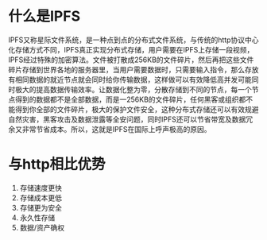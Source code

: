 # 什么是IPFS
IPFS又称星际文件系统，是一种点到点的分布式文件系统，与传统的http协议中心化存储方式不同，IPFS真正实现分布式存储，用户需要在IPFS上存储一段视频，IPFS经过特殊的加密算法。文件被打散成256KB的文件碎片，然后再把这些文件碎片存储到世界各地的服务器里，当用户需要数据时，只需要输入指令，那么存放有相同数据的就近节点就会同时给你传输数据，这样做可以有效降低高并发可能同时极大的提高数据传输效率。让数据化整为零，分散存储到不同的节点，每一个节点得到的数据都不是全部数据，而是一256KB的文件碎片，任何黑客或组织都不能得到你全部的文件碎片，极大的保护文件安全，这种分布式存储还可以有效规避自然灾害，黑客攻击及数据泄露等全安问题，同时IPFS还可以节省带宽及数据冗余又非常节省成本。所以，这就是IPFS在国际上呼声极高的原因。

# 与http相比优势
1. 存储速度更快
2. 存储成本更低
3. 存储更为安全
4. 永久性存储
5. 数据/资产确权
